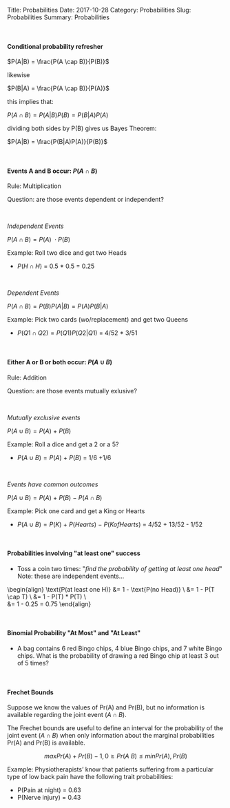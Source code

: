 Title: Probabilities
Date: 2017-10-28
Category: Probabilities
Slug: Probabilities
Summary: Probabilities

<br>

#### Conditional probability refresher

$P(A|B) = \frac{P(A \cap B)}{P(B)}$

likewise

$P(B|A) = \frac{P(A \cap B)}{P(A)}$

this implies that:

$P(A \cap B) = P(A|B)P(B) = P(B|A)P(A)$

dividing both sides by P(B) gives us Bayes Theorem:

$P(A|B) = \frac{P(B|A)P(A)}{P(B)}$

<br>

#### Events A **and** B occur: $P(A \cap B)$

Rule: Multiplication

Question: are those events dependent or independent?

<br>

*Independent Events*

$P(A \cap B) = P(A) \ \cdot P(B)$
  
Example: Roll two dice and get two Heads

* $P(H \cap H)$ = 0.5 * 0.5 = 0.25

<br>
    
*Dependent Events*

$P(A \cap B) = P(B)P(A|B) = P(A)P(B|A)$

Example: Pick two cards (wo/replacement) and get two Queens

* $P(Q1 \cap Q2) = P(Q1)P(Q2|Q1)$ = 4/52 * 3/51  

<br>

#### Either A **or** B or both occur: $P(A \cup B)$

Rule: Addition

Question: are those events mutually exlusive?

<br>

*Mutually exclusive events*

$P(A \cup B) = P(A) \ + \ P(B)$

Example: Roll a dice and get a 2 or a 5?

* $P(A \cup B) = P(A) \ + \ P(B)$ = 1/6 +1/6

<br>
  
*Events have common outcomes*

$P(A \cup B) = P(A) \ + \ P(B) \ - \ P(A \cap B)$

Example: Pick one card and get a King or Hearts

* $P(A \cup B) = P(K) \ + \ P(Hearts) \ - \ P(K of Hearts)$ = 4/52 + 13/52 - 1/52 

<br>
  
#### Probabilities involving "at least one" success

* Toss a coin two times: "*find the probability of getting at least one head*"
  <br> Note: these are independent events...  

\begin{align}
\text{P(at least one H)} &= 1 - \text{P(no Head)} \\
                       &= 1 - P(T \cap T) \\
                       &= 1 - P(T) * P(T) \\    
                       &= 1 - 0.25 = 0.75 
\end{align}

<br>
  
#### Binomial Probability "At Most" and "At Least"

* A bag contains 6 red Bingo chips, 4 blue Bingo chips, and 7 white Bingo chips. 
What is the probability of drawing a red Bingo chip at least 3 out of 5 times? 

<br>

#### Frechet Bounds

Suppose we know the values of Pr(A) and Pr(B), but no information is available regarding 
the joint event $(A \cap B)$.

The Frechet bounds are useful to define an interval for the probability of the
joint event $(A \cap B)$ when only information about the marginal
probabilities Pr(A) and Pr(B) is available.

$$max{Pr(A) + Pr(B) − 1, 0} \geq Pr(A \ B) \leq min{Pr(A), Pr(B)}$$

Example: Physiotherapists’ know that patients suffering from a particular type of
low back pain have the following trait probabilities:

* P(Pain at night) = 0.63
* P(Nerve injury) = 0.43

